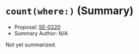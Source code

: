# `count(where:)` (Summary)

* Proposal: [SE-0220](https://github.com/apple/swift-evolution/blob/main/proposals/0220-count-where.md)
* Summary Author: N/A

Not yet summarized.
